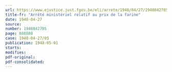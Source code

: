 ```yaml
---
url: https://www.ejustice.just.fgov.be/eli/arrete/1948/04/27/1948042705/justel
title-fr: "Arrêté ministériel relatif au prix de la farine"
date: 1948-04-27
source:
number: 1948042705
page: 888888
case: 1948-04-27/05
publication: 1948-05-01
starts:
modifies:
pdf-original:
pdf-consolidated:
---
```


